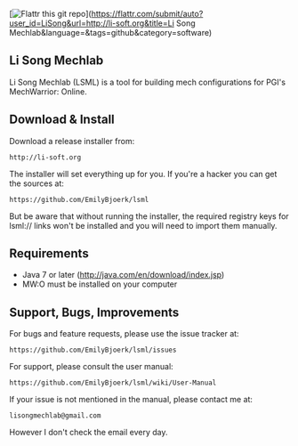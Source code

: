 [![Flattr this git repo](http://api.flattr.com/button/flattr-badge-large.png)](https://flattr.com/submit/auto?user_id=LiSong&url=http://li-soft.org&title=Li Song Mechlab&language=&tags=github&category=software) 

Li Song Mechlab
----------------
Li Song Mechlab (LSML) is a tool for building mech configurations for PGI's MechWarrior: Online. 

Download & Install
--------
Download a release installer from:
    
    http://li-soft.org

The installer will set everything up for you. If you're a hacker you can get the sources at:

    https://github.com/EmilyBjoerk/lsml

But be aware that without running the installer, the required registry keys for lsml:// links won't be installed and you will need to import them manually.

Requirements
------------
* Java 7 or later (http://java.com/en/download/index.jsp)
* MW:O must be installed on your computer

Support, Bugs, Improvements
------------------
For bugs and feature requests, please use the issue tracker at:

    https://github.com/EmilyBjoerk/lsml/issues

For support, please consult the user manual:

    https://github.com/EmilyBjoerk/lsml/wiki/User-Manual

If your issue is not mentioned in the manual, please contact me at:

    lisongmechlab@gmail.com

However I don't check the email every day.


